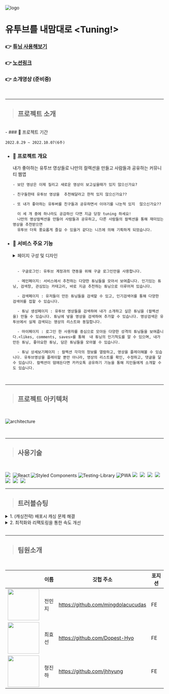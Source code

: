 ![logo](https://slack-imgs.com/?c=1&o1=ro&url=https%3A%2F%2Fwww.notion.so%2Fimage%2Fhttps%253A%252F%252Fs3-us-west-2.amazonaws.com%252Fsecure.notion-static.com%252Ff43a48d8-ad3a-4f3f-8e61-9cc772bf7736%252Fproject_cover_image.png%3Ftable%3Dblock%26id%3D154a5009-0fe5-4651-9c80-d130f5f775b7%26spaceId%3D25baf198-14f4-4c01-b098-e9973b36b6ee%26width%3D2000%26userId%3D%26cache%3Dv2)

# 유투브를 내맘대로 <Tuning!>

### 👉 [튜닝 사용해보기](https://www.tube-tuning.com/)

### 👉 [노션링크](https://www.notion.so/bohyeonkim/154a50090fe546519c80d130f5f775b7)

### 👉 소개영상 (준비중)

<br>

---

> ## 프로젝트 소개

  <br>
- ### 📆 프로젝트 기간

`2022.8.29 ~ 2022.10.07(6주)`

- ### 📢 프로젝트 개요

  내가 좋아하는 유투브 영상들로 나만의 컬렉션을 만들고 사람들과 공유하는 커뮤니티 웹앱

      - 보던 영상은 이제 질리고 새로운 영상이 보고싶을때가 있지 않으신가요?

      - 친구들한테 유투브 영상을  추천해달라고 한적 있지 않으신가요??

      - 또 내가 좋아하는 유투버를 친구들과 공유하면서 이야기를 나눈적 있지  않으신가요??

        이 세 개 중에 하나라도 공감하신 다면 지금 당장 tuning 하세요!
        나만의 영상컬렉션을 만들어 사람들과 공유하고, 다른 사람들의 컬렉션을 통해 재미있는 영상을 추천받으면
        유투브 더욱 풍요롭게 즐길 수 있을거 같다는 니즈에 의해 기획하게 되었습니다.

* ### 📲 서비스 주요 기능

    <details>
    <summary>페이지 구성 및 디자인</summary>
    <div markdown="1">

  ![페이지 이미지](https://s3.us-west-2.amazonaws.com/secure.notion-static.com/d53fa4d0-763d-49dd-bd0d-cdeae4f6cdf9/Untitled.png?X-Amz-Algorithm=AWS4-HMAC-SHA256&X-Amz-Content-Sha256=UNSIGNED-PAYLOAD&X-Amz-Credential=AKIAT73L2G45EIPT3X45%2F20221003%2Fus-west-2%2Fs3%2Faws4_request&X-Amz-Date=20221003T115458Z&X-Amz-Expires=86400&X-Amz-Signature=f7d2f4776e661463c372322576fa0ea659ed911375d4c09dde2b82de76715d96&X-Amz-SignedHeaders=host&response-content-disposition=filename%20%3D%22Untitled.png%22&x-id=GetObject)

    </div>
    </details>
    <br>

        - 구글로그인: 유투브 계정과의 연동을 위해 구글 로그인만을 사용합니다.

        - 메인페이지: 서비스에서 추천하는 다양한 튜닝들을 모아서 보여줍니다. 인기있는 튜닝, 검색창, 관심있는 카테고리, 바로 지금 추천하는 튜닝으로 이루어져 있습니다.

        - 검색페이지 : 유저들이 만든 튜닝들을 검색할 수 있고, 인기검색어를 통해 다양한 검색어를 접할 수 있습니다.

        - 튜닝 생성페이지 : 유투브 영상들을 검색하여 내가 소개하고 싶은 튜닝을 (컬렉션을) 만들 수 있습니다. 튜닝에 넣을 영상을 검색하여 추가할 수 있습니다. 영상검색은 유투브에서 실제 검색되는 영상의 리스트와 동일합니다.

        - 마이페이지 : 로그인 한 사용자를 중심으로 모아둔 다양한 성격의 튜닝들을 보여줍니다.<likes, comments, saves>를 통해  내 튜닝의 인기척도를 알 수 있으며, 내가 만든 튜닝, 좋아요한 튜닝, 담은 튜닝들을 모아볼 수 있습니다.

        - 튜닝 상세보기페이지 : 컬렉션 각각의 정보를 열람하고, 영상을 플레이해볼 수 있습니다. 유투브영상을 플레이할 뿐만 아니라, 영상의 리스트를 확인, 수정하고, 댓글을 달 수 있습니다. 컬렉션이 맘에든다면 카카오톡 공유하기 기능을 통해 지인들에게 소개할 수도 있습니다.

<br>

---

> ## 프로젝트 아키텍처

 <br>
 
![architecture](https://figma-alpha-api.s3.us-west-2.amazonaws.com/images/db1c34b9-3670-472f-89c4-80b65acd4874)

<br>

---

> ## 사용기술

<br>

<img src="https://img.shields.io/badge/JavaScript-F7DF1E?style=for-the-badge&logo=JavaScript&logoColor=black"/>&nbsp;
![React](https://img.shields.io/badge/react-%2320232a.svg?style=for-the-badge&logo=react&logoColor=%2361DAFB)
![Styled Components](https://img.shields.io/badge/styled--components-DB7093?style=for-the-badge&logo=styled-components&logoColor=white)
![Testing-Library](https://img.shields.io/badge/-TestingLibrary-%23E33332?style=for-the-badge&logo=testing-library&logoColor=white)
![PWA](https://img.shields.io/badge/-PWA-%23593d88?style=for-the-badge&logo=PWA&logoColor=white)
<img src="https://img.shields.io/badge/Redux Toolkit-764ABC?style=for-the-badge&logo=Redux&logoColor=white"/>&nbsp;
<img src="https://img.shields.io/badge/Axios-5A29E4?style=for-the-badge&logo=Axios&logoColor=white"/>&nbsp;
<img src="https://img.shields.io/badge/Git-F05032?style=for-the-badge&logo=Git&logoColor=white"/>&nbsp;
<img src="https://img.shields.io/badge/GitHub-181717?style=for-the-badge&logo=GitHub&logoColor=white"/>&nbsp;
<img src="https://img.shields.io/badge/GitHub Actions-2088FF?style=for-the-badge&logo=GitHub Actions&logoColor=white"/>&nbsp;
<img src="https://img.shields.io/badge/Amazon S3-569A31?style=for-the-badge&logo=Amazon S3&logoColor=white"/>&nbsp;
<img src="https://img.shields.io/badge/Amazon CloudFront-232F3E?style=for-the-badge&logo=Amazon AWS&logoColor=white"/>&nbsp;
<br>

---

> ## 트러블슈팅

<details>
 <summary> 1. (캐싱전략) 배포시 캐싱 문제 해결</summary>
<div markdown="1">
<br>
> 문제상황 (AS-IS)
<br>
배포시에  변경된 사항들이 실시간으로 업데이트 되지 못하고, 배포후 강력 새로고침을 해야 변경사항들이 반영됨. 
→ 피드백을 반영하여 수정하여도 유저들에게 변경된 사항을 바로 보여줄수 없음.**
>

> 핵심문제 정의
> <br>
> 기존의 데이터가 계속 존재하는 상황. 프론트쪽에서 캐싱이 되고 있는 곳은 총 두 곳:
> `CloudFront`와 `Service worker`에서 캐싱되고 있음을 인지
> → 네트워크 탭을 통해 확인 해보니 service worker에서 캐싱된 데이터가 들어오고 있음을 확인.

    + service worker를 register()에서 unregister()로 전환하면 변경사항이 반영되기 시작하는 것을 확인

”**서비스워커가 index.html을 캐싱하지 못하도록 해야함”**

>

> 해결방안
> <br>
> service-woker 내의 cache storage api**를 사용하여 캐싱을 커스텀 하거나 **workbox**를 통해 서비스워커를 조작하는 방법이 존재.
> workbox는 **Cache First, Network First, Network Only, Cache Only등으로 캐싱전략이 나눠져 있으며, 원하는 파일들을 선택하여 캐싱설정이 가능
> → _workbox를 통해 필수로 사용하는 icon, webp, otf형식의 파일들만 캐싱되도록 설정._\*\*

---

> 해결 후 효과 (TO-BE)
> <br>
> 필요한 파일들만 캐싱함으로써 로딩속도는 캐싱 전보다 높이고,
> 업데이트된 사항은 바로바로 업데이트 될 수 있도록 함.\*\*

 </div>
</details>

<details>
 <summary>2. 최적화와 리팩토링을 통한 속도 개선</summary>
<div markdown="1">
<br>
> 문제상황 (AS-IS)
<br>
> 유저테스트 초기에 이미지 로딩속도가 느리다는 피드백을 많이 받게됨.
> 이미지의 경우 아래 사진과 같이 이미지가 깨져서 들어오게되는 상황
> 데스크탑에서는 무리없이 작동됐으나, 모바일 환경에서 특히 느려짐.\*\*

> 핵심문제 정의
> <br>

1. 라이트하우스의 진단결과 이미지 크기가 크며, 사용하지 않는 자바스크립트 코드가 많다는 진단을 받음.
   —> 주로보여지는 유투브 썸네일의 경우, 유투브 자체 썸네일로 크기조절이 어려운 상황.
   —> 한번에 이미지를 갖고 오는 양을 줄여야 함.
2. 컴포넌트가 복잡하게 얽혀있어 리팩토링을 통해 렌더링이 적절한시기에 되지 않는 상황. 세개의 탭으로 나뉘어있는 마이페이지는 하나의 컴포넌트에서 모두 관리하고 있어 하나의 탭이 렌더링 될때마다 다른 탭들도 렌더링이 되고 있음.
   —> 한 컴포넌트에 여러개의 useEffect가 있어 마운트 속도를 지연시키고, 의존성 배열에 변화가 있을 때마다 리렌더링을 유발함.\*\*
   >

> 해결방안
> <br>
> 성능을 올리고 이미지 로딩을 빠르게 가져올 수 있는 방법들을 실행.

1.  이미지 lazy 속성 적용
2.  무한스크롤 기능을 이용하여 한번에 최대 5개의 이미지만을 불러올 수 있도록 함.
3.  React.Lazy, Suspense를 사용한 코드스플리팅
4.  탭부분을 페이지로 분리.
5.  png, jpeg파일 → webp로 전환
6.  기본적으로 쓰이는 아이콘, 글꼴 → 서비스워커의 캐싱기능을 활용
7.  추가적으로, 로딩중일 때에는 로딩스피너를 추가하여 이용자 이탈을 막고, 무한스크롤 시 스켈레톤 UI를 추가하여 대기체감시간을 줄임.\*\*
    >

---

> 해결 후 효과 (TO-BE)
> <br>
> 메인페이지 기준: 라이트하우스 성능점수 37점 —> 57점 증가/ 총로딩시간 32ms →22ms로 단축 (맥북에어기준)
> 초기의 이미지 로딩이 느리다는 피드백 감소 + 로딩중 이미지가 깨지는 현상 사라짐.\*\*

> 👀리팩토링 전
> ![전](https://www.notion.so/image/https%3A%2F%2Fs3-us-west-2.amazonaws.com%2Fsecure.notion-static.com%2F814e39e2-0ec0-4bbd-a51e-ba83e311a1c5%2FIMG_A5D374C54241-1.jpeg?table=block&id=948bb06d-efdf-413f-93a9-4564496a7328&spaceId=25baf198-14f4-4c01-b098-e9973b36b6ee&width=2000&userId=119a1556-1a9b-48c3-ac40-92daf6d156cf&cache=v2)

> 👀리팩토링 후
> ![후](https://www.notion.so/image/https%3A%2F%2Fs3-us-west-2.amazonaws.com%2Fsecure.notion-static.com%2F98c0a12f-83f4-49fe-b06c-a1a2b235706f%2FIMG_1B45595660EB-1.jpeg?table=block&id=c1a4647f-178c-4c39-bf46-9e0a7963754f&spaceId=25baf198-14f4-4c01-b098-e9973b36b6ee&width=2000&userId=119a1556-1a9b-48c3-ac40-92daf6d156cf&cache=v2)

</div>
</details>

<br>

---

> ## 팀원소개

<br>

|                                                                                                                                                                                                                                                                                                                                                                        | 이름   | 깃헙 주소                          | 포지션 |
| ---------------------------------------------------------------------------------------------------------------------------------------------------------------------------------------------------------------------------------------------------------------------------------------------------------------------------------------------------------------------- | ------ | ---------------------------------- | ------ |
| <image src="https://www.notion.so/image/https%3A%2F%2Fs3-us-west-2.amazonaws.com%2Fsecure.notion-static.com%2F488b73fc-bb86-4a13-a51c-084a1e251eae%2FUntitled.png?table=block&id=e56653ca-f3df-4069-868d-06d6a9147d76&spaceId=25baf198-14f4-4c01-b098-e9973b36b6ee&width=2000&userId=119a1556-1a9b-48c3-ac40-92daf6d156cf&cache=v2"  width="100" height="100"></image> | 전민지 | https://github.com/mingdolacucudas | FE     |
| <image src="https://www.notion.so/image/https%3A%2F%2Fs3-us-west-2.amazonaws.com%2Fsecure.notion-static.com%2Fd1faaf66-ac2c-4317-8a5d-e93436246cd3%2FUntitled.png?table=block&id=642a009e-a26b-4f1d-8c5e-1412981b1533&spaceId=25baf198-14f4-4c01-b098-e9973b36b6ee&width=2000&userId=119a1556-1a9b-48c3-ac40-92daf6d156cf&cache=v2"  width="100" height="100"></image> | 최효선 | https://github.com/Dopest-Hyo      | FE     |
| <image src="https://www.notion.so/image/https%3A%2F%2Fs3-us-west-2.amazonaws.com%2Fsecure.notion-static.com%2F2b2dee9d-0e7e-4fb9-b432-6315e4e5f5ef%2FUntitled.png?table=block&id=ac5f2cb6-aa6c-46e3-b885-5627e25a35ad&spaceId=25baf198-14f4-4c01-b098-e9973b36b6ee&width=2000&userId=119a1556-1a9b-48c3-ac40-92daf6d156cf&cache=v2"  width="100" height="100"></image> | 형진하 | https://github.com/jhhyung         | FE     |
